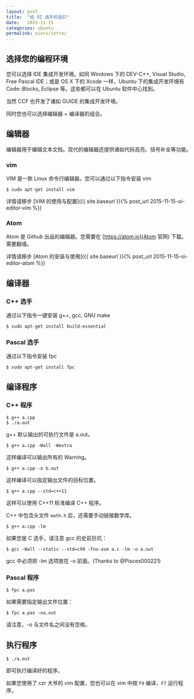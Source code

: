 ```yaml
---
layout: post
title:  "给 OI 选手的指引"
date:   2015-11-15
categories: ubuntu
permalink: oiers/intro/
---
```


## 选择您的编程环境

您可以选择 IDE 集成开发环境。如同 Windows 下的 DEV-C++, Visual Studio,
Free Pascal IDE；或是 OS X 下的 Xcode 一样，Ubuntu 下的集成开发环境有
Code::Blocks, Eclipse 等。这些都可以在 Ubuntu 软件中心找到。

当然 CCF 也开发了诸如 GUIDE 的集成开发环境。

同时您也可以选择编辑器 + 编译器的组合。

## 编辑器

编辑器用于编辑文本文档。现代的编辑器还提供诸如代码高亮、括号补全等功能。

### vim

VIM 是一款 Linux 命令行编辑器。您可以通过以下指令安装 vim

    $ sudo apt-get install vim

详情请移步 [VIM 的使用与配置]({{ site.baseurl }}{% post_url 2015-11-15-oi-editor-vim %})

### Atom

Atom 是 Github 出品的编辑器。您需要在 [https://atom.io](Atom 官网) 下载。需要翻墙。

详情请移步 [Atom 的安装与使用]({{ site.baseurl }}{% post_url 2015-11-15-oi-editor-atom %})

## 编译器

### C++ 选手

通过以下指令一键安装 g++, gcc, GNU make

    $ sudo apt-get install build-essential

### Pascal 选手

通过以下指令安装 fpc

    $ sudo apt-get install fpc

## 编译程序

### C++ 程序

    $ g++ a.cpp
    $ ./a.out

g++ 默认输出的可执行文件是 a.out。

    $ g++ a.cpp -Wall -Wextra

这样编译可以输出所有的 Warning。

    $ g++ a.cpp -o b.out

这样编译可以指定输出文件的目标位置。

    $ g++ a.cpp --std=c++11

这样可以使用 C++11 标准编译 C++ 程序。

C++ 中包含头文件 `math.h` 后，还需要手动链接数学库。

    $ g++ a.cpp -lm

如果您是 C 选手，请注意 gcc 的史前巨坑：

    $ gcc -Wall --static --std=c99 -fno-asm a.c -lm -o a.out

gcc 中必须把 -lm 选项放在 -o 前面。(Thanks to @Pisces000221)

### Pascal 程序

    $ fpc a.pas

如果需要指定输出文件位置：

    $ fpc a.pas -oa.out

请注意，-o 与文件名之间没有空格。

## 执行程序

    $ ./a.out

即可执行编译好的程序。

如果您使用了 czr 大爷的 vim 配置，您也可以在 vim 中按 `F9` 编译，`F7` 运行程序。
